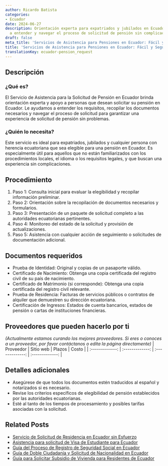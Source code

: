 ```yaml
---
author: Ricardo Batista
categories:
- Ecuador
date: 2024-06-27
description: Orientación experta para expatriados y jubilados en Ecuador. Te ayudamos
  a entender y navegar el proceso de solicitud de pensión sin complicaciones.
draft: false
meta_title: 'Servicios de Asistencia para Pensiones en Ecuador: Fácil y Seguro'
title: 'Servicios de Asistencia para Pensiones en Ecuador: Fácil y Seguro'
translationKey: ecuador-pension_request
---
```



## Descripción
### ¿Qué es?
El Servicio de Asistencia para la Solicitud de Pensión en Ecuador brinda orientación experta y apoyo a personas que desean solicitar su pensión en Ecuador. Le ayudamos a entender los requisitos, recopilar los documentos necesarios y navegar el proceso de solicitud para garantizar una experiencia de solicitud de pensión sin problemas.

### ¿Quién lo necesita?
Este servicio es ideal para expatriados, jubilados y cualquier persona con herencia ecuatoriana que sea elegible para una pensión en Ecuador. Es especialmente útil para aquellos que no están familiarizados con los procedimientos locales, el idioma o los requisitos legales, y que buscan una experiencia sin complicaciones.

## Procedimiento

1. Paso 1: Consulta inicial para evaluar la elegibilidad y recopilar información preliminar.
2. Paso 2: Orientación sobre la recopilación de documentos necesarios y formularios.
3. Paso 3: Presentación de un paquete de solicitud completo a las autoridades ecuatorianas pertinentes.
4. Paso 4: Monitoreo del estado de la solicitud y provisión de actualizaciones.
5. Paso 5: Asistencia con cualquier acción de seguimiento o solicitudes de documentación adicional.

## Documentos requeridos

- Prueba de Identidad: Original y copias de un pasaporte válido.
- Certificado de Nacimiento: Obtenga una copia certificada del registro civil de su país de nacimiento.
- Certificado de Matrimonio (si corresponde): Obtenga una copia certificada del registro civil relevante.
- Prueba de Residencia: Facturas de servicios públicos o contratos de alquiler que demuestren su dirección ecuatoriana.
- Certificación de Ingresos: Estados de cuenta bancarios, estados de pensión o cartas de instituciones financieras.

## Proveedores que pueden hacerlo por ti
_(Actualmente estamos curando los mejores proveedores. Si eres o conoces a un proveedor, por favor contáctanos o edita la página directamente)_
| Proveedor       |     Sitio web     |     Plazos    |       Costo      |
| :-------------: | :-------------: |  :-------------: | :-------------: |

## Detalles adicionales

- Asegúrese de que todos los documentos estén traducidos al español y notarizados si es necesario.
- Revise los criterios específicos de elegibilidad de pensión establecidos por las autoridades ecuatorianas.
- Esté al tanto de los tiempos de procesamiento y posibles tarifas asociadas con la solicitud.


## Related Posts

- [Servicio de Solicitud de Residencia en Ecuador sin Esfuerzo](https://tramitit.com/es/guides/ecuador/solicitud_de_residencia/)
- [Asistencia para solicitud de Visa de Estudiante para Ecuador](https://tramitit.com/es/guides/ecuador/solicitud_de_visa_de_estudiante/)
- [Guía del Proceso de Registro de Seguridad Social en Ecuador](https://tramitit.com/es/guides/ecuador/inscripción_en_la_seguridad_social/)
- [Guía de Doble Ciudadanía y Solicitud de Nacionalidad en Ecuador](https://tramitit.com/es/guides/ecuador/solicitud_de_nacionalidad/)
- [Guía para Solicitar Subsidio de Vivienda para Residentes de Ecuador](https://tramitit.com/es/guides/ecuador/solicitud_de_subsidio_habitacional/)
